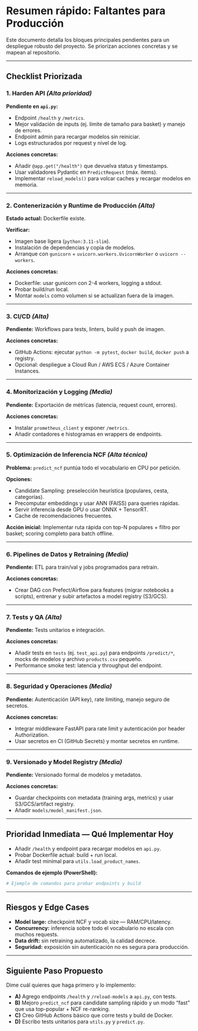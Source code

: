 # Resumen rápido: Faltantes para Producción

Este documento detalla los bloques principales pendientes para un despliegue robusto del proyecto. Se priorizan acciones concretas y se mapean al repositorio.

---

## Checklist Priorizada

### 1. **Harden API** _(Alta prioridad)_
**Pendiente en `api.py`:**
- Endpoint `/health` y `/metrics`.
- Mejor validación de inputs (ej. límite de tamaño para basket) y manejo de errores.
- Endpoint admin para recargar modelos sin reiniciar.
- Logs estructurados por request y nivel de log.

**Acciones concretas:**
- Añadir `@app.get("/health")` que devuelva status y timestamps.
- Usar validadores Pydantic en `PredictRequest` (máx. items).
- Implementar `reload_models()` para volcar caches y recargar modelos en memoria.

---

### 2. **Contenerización y Runtime de Producción** _(Alta)_
**Estado actual:** Dockerfile existe.

**Verificar:**
- Imagen base ligera (`python:3.11-slim`).
- Instalación de dependencias y copia de modelos.
- Arranque con `gunicorn` + `uvicorn.workers.UvicornWorker` o `uvicorn --workers`.

**Acciones concretas:**
- Dockerfile: usar gunicorn con 2-4 workers, logging a stdout.
- Probar build/run local.
- Montar `models` como volumen si se actualizan fuera de la imagen.

---

### 3. **CI/CD** _(Alta)_
**Pendiente:** Workflows para tests, linters, build y push de imagen.

**Acciones concretas:**
- GitHub Actions: ejecutar `python -m pytest`, `docker build`, `docker push` a registry.
- Opcional: despliegue a Cloud Run / AWS ECS / Azure Container Instances.

---

### 4. **Monitorización y Logging** _(Media)_
**Pendiente:** Exportación de métricas (latencia, request count, errores).

**Acciones concretas:**
- Instalar `prometheus_client` y exponer `/metrics`.
- Añadir contadores e histogramas en wrappers de endpoints.

---

### 5. **Optimización de Inferencia NCF** _(Alta técnica)_
**Problema:** `predict_ncf` puntúa todo el vocabulario en CPU por petición.

**Opciones:**
- Candidate Sampling: preselección heurística (populares, cesta, categorías).
- Precomputar embeddings y usar ANN (FAISS) para queries rápidas.
- Servir inferencia desde GPU o usar ONNX + TensorRT.
- Cache de recomendaciones frecuentes.

**Acción inicial:** Implementar ruta rápida con top-N populares + filtro por basket; scoring completo para batch offline.

---

### 6. **Pipelines de Datos y Retraining** _(Media)_
**Pendiente:** ETL para train/val y jobs programados para retrain.

**Acciones concretas:**
- Crear DAG con Prefect/Airflow para features (migrar notebooks a scripts), entrenar y subir artefactos a model registry (S3/GCS).

---

### 7. **Tests y QA** _(Alta)_
**Pendiente:** Tests unitarios e integración.

**Acciones concretas:**
- Añadir tests en `tests` (ej. `test_api.py`) para endpoints `/predict/*`, mocks de modelos y archivo `products.csv` pequeño.
- Performance smoke test: latencia y throughput del endpoint.

---

### 8. **Seguridad y Operaciones** _(Media)_
**Pendiente:** Autenticación (API key), rate limiting, manejo seguro de secretos.

**Acciones concretas:**
- Integrar middleware FastAPI para rate limit y autenticación por header Authorization.
- Usar secretos en CI (GitHub Secrets) y montar secretos en runtime.

---

### 9. **Versionado y Model Registry** _(Media)_
**Pendiente:** Versionado formal de modelos y metadatos.

**Acciones concretas:**
- Guardar checkpoints con metadata (training args, metrics) y usar S3/GCS/artifact registry.
- Añadir `models/model_manifest.json`.

---

## Prioridad Inmediata — Qué Implementar Hoy

- Añadir `/health` y endpoint para recargar modelos en `api.py`.
- Probar Dockerfile actual: build + run local.
- Añadir test minimal para `utils.load_product_names`.

**Comandos de ejemplo (PowerShell):**
```powershell
# Ejemplo de comandos para probar endpoints y build
```

---

## Riesgos y Edge Cases

- **Model large:** checkpoint NCF y vocab size — RAM/CPU/latency.
- **Concurrency:** inferencia sobre todo el vocabulario no escala con muchos requests.
- **Data drift:** sin retraining automatizado, la calidad decrece.
- **Seguridad:** exposición sin autenticación no es segura para producción.

---

## Siguiente Paso Propuesto

Dime cuál quieres que haga primero y lo implemento:

- **A)** Agrego endpoints `/health` y `/reload-models` a `api.py`, con tests.
- **B)** Mejoro `predict_ncf` para candidate sampling rápido y un modo “fast” que usa top-popular + NCF re-ranking.
- **C)** Creo GitHub Actions básico que corre tests y build de Docker.
- **D)** Escribo tests unitarios para `utils.py` y `predict.py`.
